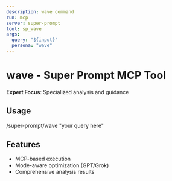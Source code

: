 ```yaml
---
description: wave command
run: mcp
server: super-prompt
tool: sp_wave
args:
  query: "${input}"
  persona: "wave"
---
```


# **wave - Super Prompt MCP Tool**

**Expert Focus**: Specialized analysis and guidance

## Usage
/super-prompt/wave "your query here"

## Features
- MCP-based execution
- Mode-aware optimization (GPT/Grok)
- Comprehensive analysis results
